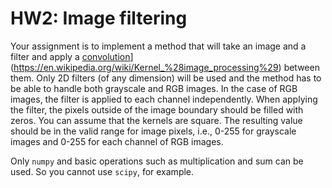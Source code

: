 # HW2: Image filtering

Your assignment is to implement a method that will take an image and a filter and apply a [convolution](https://en.wikipedia.org/wiki/Kernel_%28image_processing%29)](https://en.wikipedia.org/wiki/Kernel_%28image_processing%29) between them. Only 2D filters (of any dimension) will be used and the method has to be able to handle both grayscale and RGB images. In the case of RGB images, the filter is applied to each channel independently. When applying the filter, the pixels outside of the image boundary should be filled with zeros. You can assume that the kernels are square. The resulting value should be in the valid range for image pixels, i.e., 0-255 for grayscale images and 0-255 for each channel of RGB images.

Only `numpy` and basic operations such as multiplication and sum can be used. So you cannot use `scipy`, for example.